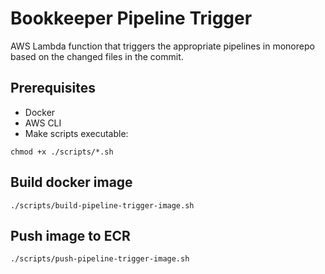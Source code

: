 # Bookkeeper Pipeline Trigger
AWS Lambda function that triggers the appropriate pipelines in monorepo based on the changed files in the commit.

## Prerequisites
- Docker
- AWS CLI
- Make scripts executable:
```shell 
chmod +x ./scripts/*.sh
```

## Build docker image
```shell
./scripts/build-pipeline-trigger-image.sh
```

## Push image to ECR
```shell
./scripts/push-pipeline-trigger-image.sh
```
